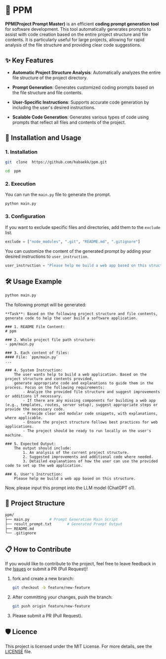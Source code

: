 # 📜 PPM

  

**PPM(Project Prompt Master)** is an efficient **coding prompt generation tool** for software development.
This tool automatically generates prompts to assist with code creation based on the entire project structure and file contents.
It is particularly useful for large projects, allowing for rapid analysis of the file structure and providing clear code suggestions.

  

## ✨ Key Features

  

-  **Automatic Project Structure Analysis**: Automatically analyzes the entire file structure of the project directory.

-  **Prompt Generation**: Generates customized coding prompts based on the file structure and file contents.

-  **User-Specific Instructions**: Supports accurate code generation by including the user's desired instructions.

-  **Scalable Code Generation**: Generates various types of code using prompts that reflect all files and contents of the project.

  

## 🚀 Installation and Usage

  

### 1. Installation


```bash
git  clone  https://github.com/habaekk/ppm.git

cd  ppm
```


### 2. Execution


You can run the `main.py` file to generate the prompt.

```bash
python main.py
```


### 3. Configuration


If you want to exclude specific files and directories, add them to the `exclude` list.

```python
exclude = ["node_modules", ".git", "README.md", ".gitignore"]
```

You can customize the content of the generated prompt by adding your desired instructions to `user_instruction`.

```python
user_instruction = "Please help me build a web app based on this structure."
```


## 🛠️ Usage Example


```bash
python main.py
```

The following prompt will be generated:


```plaintext
**Task**: Based on the following project structure and file contents, generate code to help the user build a software application.

### 1. README File Content:
# ppm

### 2. Whole project file path structure:
- ppm/main.py

### 3. Each content of files:
#### File: `ppm/main.py`
...

### 4. System Instruction:
    The user wants help to build a web application. Based on the project structure and contents provided, 
    generate appropriate code and explanations to guide them in the process. Focus on the following requirements:
        - Analyze the provided file structure and suggest improvements or additions if necessary.
        - If there are any missing components for building a web app (e.g., templates, routes, server setup), suggest appropriate steps or provide the necessary code.
        - Provide clear and modular code snippets, with explanations, where applicable.
        - Ensure the project structure follows best practices for web applications.
        - The project should be ready to run locally on the user's machine.

### 5. Expected Output:
    The output should include:
        1. An analysis of the current project structure.
        2. Suggested improvements and additional code where needed.
        3. Detailed explanations of how the user can use the provided code to set up the web application.

### 6. User's Instruction:
	Please help me build a web app based on this structure.
```
Now, please input this prompt into the LLM model (ChatGPT o1).
## 📂 Project Structure


```bash
ppm/
├── main.py			# Prompt Generation Main Script
├── result_prompt.txt		# Generated Prompt Output
├── README.md				
└── .gitignore				
```


## 📋 How to Contribute

If you would like to contribute to the project, feel free to leave feedback in the [Issues](https://github.com/habaekk/ppm/issues) or submit a PR (Pull Request)!

1. fork and create a new branch:
	```bash
	git checkout -b feature/new-feature
	```

2. After committing your changes, push the branch:
	```bash
	git push origin feature/new-feature
	```

3. Please submit a PR (Pull Request).


## 🛡️ Licence

This project is licensed under the MIT License. For more details, see the [LICENSE](./LICENSE) file.